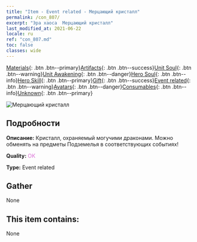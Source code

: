 ```yaml
---
title: "Item - Event related - Мерцающий кристалл"
permalink: /con_807/
excerpt: "Эра хаоса  Мерцающий кристалл"
last_modified_at: 2021-06-22
locale: ru
ref: "con_807.md"
toc: false
classes: wide
---
```

 [Materials](/ItemsRU/){: .btn .btn--primary}[Artifacts](/ItemsRU/Artifacts/){: .btn .btn--success}[Unit Soul](/ItemsRU/UnitSoul/){: .btn .btn--warning}[Unit Awakening](/ItemsRU/UnitAwakening/){: .btn .btn--danger}[Hero Soul](/ItemsRU/HeroSoul/){: .btn .btn--info}[Hero Skill](/ItemsRU/HeroSkill/){: .btn .btn--primary}[Gift](/ItemsRU/Gift/){: .btn .btn--success}[Event related](/ItemsRU/Events/){: .btn .btn--warning}[Avatars](/ItemsRU/Avatars/){: .btn .btn--danger}[Consumables](/ItemsRU/Consumables/){: .btn .btn--info}[Unknown](/ItemsRU/Unknown/){: .btn .btn--primary}

 ![Мерцающий кристалл](/images/t/i_3065.png)

## Подробности
 **Описание:** Кристалл, охраняемый могучими драконами. Можно обменять на предметы Подземелья в соответствующих событиях!

 **Quality:** <span style="color: #DA70D6">OK</span>

 **Type:** Event related

## Gather

  None

## This item contains:

  None

